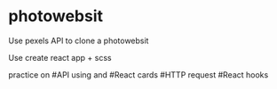 # photowebsit

 Use pexels API to clone a photowebsit

 Use create react app + scss

 practice on #API using and #React cards #HTTP request #React hooks 
